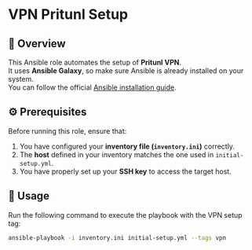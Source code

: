 # VPN Pritunl Setup

## 📘 Overview

This Ansible role automates the setup of **Pritunl VPN**.  
It uses **Ansible Galaxy**, so make sure Ansible is already installed on your system.  
You can follow the official [Ansible installation guide](https://docs.ansible.com/ansible/latest/installation_guide/intro_installation.html).

## ⚙️ Prerequisites

Before running this role, ensure that:

1. You have configured your **inventory file (`inventory.ini`)** correctly.
2. The **host** defined in your inventory matches the one used in `initial-setup.yml`.
3. You have properly set up your **SSH key** to access the target host.

## 🚀 Usage

Run the following command to execute the playbook with the VPN setup tag:

```sh
ansible-playbook -i inventory.ini initial-setup.yml --tags vpn
```